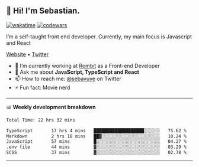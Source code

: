 ## 👋 Hi! I'm Sebastian.

[![wakatime](https://wakatime.com/badge/user/df0036c6-328a-4a39-be9b-e49417ed22a1.svg)](https://wakatime.com/@df0036c6-328a-4a39-be9b-e49417ed22a1)
[![codewars](https://www.codewars.com/users/sebavuye/badges/small)](https://www.codewars.com/users/sebavuye)

I’m a self-taught front end developer. Currently, my main focus is Javascript and React

[Website](https://sebastianvuye.be) • [Twitter](https://twitter.com/sebavuye)

- 🔭 I’m currently working at [Rombit](https://rombit.com/) as a Front-end Developer
- 💬 Ask me about **JavaScript, TypeScript and React**
- 📫 How to reach me: [@sebavuye](https://twitter.com/sebavuye) on Twitter
- ⚡ Fun fact: Movie nerd

-------

📊 **Weekly development breakdown**

<!--START_SECTION:waka-->

```txt
Total Time: 22 hrs 32 mins

TypeScript       17 hrs 4 mins   ███████████████████░░░░░░   75.62 %
Markdown         2 hrs 18 mins   ██▓░░░░░░░░░░░░░░░░░░░░░░   10.24 %
JavaScript       57 mins         █░░░░░░░░░░░░░░░░░░░░░░░░   04.27 %
.env file        44 mins         ▓░░░░░░░░░░░░░░░░░░░░░░░░   03.29 %
SCSS             37 mins         ▓░░░░░░░░░░░░░░░░░░░░░░░░   02.78 %
```

<!--END_SECTION:waka-->
-------
